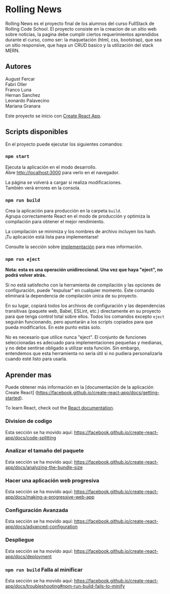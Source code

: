 # Rolling News

Rolling News es el proyecto final de los alumnos del curso  FullStack de Rolling Code School.
El proyecto consiste en la creacion de un sitio web sobre noticias, la pagina
debe cumplir ciertos requerimientos aprendidos durante el curso, como ser: la maquetación (html, css, bootstrap), 
que sea un sitio responsive, que haya un CRUD basico y la utilización del stack MERN.

## Autores
August Fercar<br/>
Fabri Oller<br/>
Franco Luna<br/>
Hernan Sanchez<br/>
Leonardo Palavecino<br/>
Mariana Granara<br/>



Este proyecto se inicio con [Create React App](https://github.com/facebook/create-react-app).

## Scripts disponibles

En el proyecto puede ejecutar los siguientes comandos:

### `npm start`

Ejecuta la aplicación en el modo desarrollo.<br />
Abre [http://localhost:3000](http://localhost:3000) para verlo en el navegador.

La página se volverá a cargar si realiza modificaciones.<br />
También verá errores en la consola.





### `npm run build`

Crea la aplicación para producción en la carpeta `build`.<br />
Agrupa correctamente React en el modo de producción y optimiza la compilación para obtener el mejor rendimiento.

La compilación se minimiza y los nombres de archivo incluyen los hash. <br />
¡Tu aplicación está lista para implementarse!

Consulte la sección sobre [implementación](https://facebook.github.io/create-react-app/docs/deployment) para mas información.

### `npm run eject`

**Nota: esta es una operación unidireccional. Una vez que haya "eject", no podrá volver atrás.**

Si no está satisfecho con la herramienta de compilación y las opciones de configuración, puede "expulsar" en cualquier momento. Este comando eliminará la dependencia de compilación única de su proyecto.

En su lugar, copiará todos los archivos de configuración y las dependencias transitivas (paquete web, Babel, ESLint, etc.) directamente en su proyecto para que tenga control total sobre ellos. Todos los comandos excepto `eject` seguirán funcionando, pero apuntarán a los scripts copiados para que pueda modificarlos. En este punto estás solo.

No es necesario que utilice nunca "eject". El conjunto de funciones seleccionadas es adecuado para implementaciones pequeñas y medianas, y no debe sentirse obligado a utilizar esta función. Sin embargo, entendemos que esta herramienta no sería útil si no pudiera personalizarla cuando esté listo para usarla.

## Aprender mas

Puede obtener más información en la [documentación de la aplicación Create React] (https://facebook.github.io/create-react-app/docs/getting-started).

To learn React, check out the [React documentation](https://reactjs.org/).

### Division de codigo

Esta sección se ha movido aquí: https://facebook.github.io/create-react-app/docs/code-splitting

### Analizar el tamaño del paquete

Esta sección se ha movido aquí: https://facebook.github.io/create-react-app/docs/analyzing-the-bundle-size

### Hacer una aplicación web progresiva

Esta sección se ha movido aquí: https://facebook.github.io/create-react-app/docs/making-a-progressive-web-app

### Configuración Avanzada

Esta sección se ha movido aquí: https://facebook.github.io/create-react-app/docs/advanced-configuration

### Despliegue

Esta sección se ha movido aquí: https://facebook.github.io/create-react-app/docs/deployment

### `npm run build` Falla al minificar

Esta sección se ha movido aquí: https://facebook.github.io/create-react-app/docs/troubleshooting#npm-run-build-fails-to-minify
